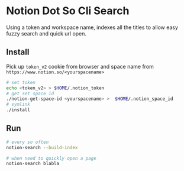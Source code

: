 # Notion Dot So Cli Search

Using a token and workspace name, indexes all the titles to allow easy fuzzy search and quick url open.

## Install

Pick up `token_v2` cookie from browser and space name from `https://www.notion.so/<yourspacename>`

```bash
# set token
echo <token_v2> > $HOME/.notion_token
# get set space id
./notion-get-space-id <yourspacename> >  $HOME/.notion_space_id
# symlink
./install
```

## Run

```bash
# every so often
notion-search --build-index

# when need to quickly open a page
notion-search blabla
```
